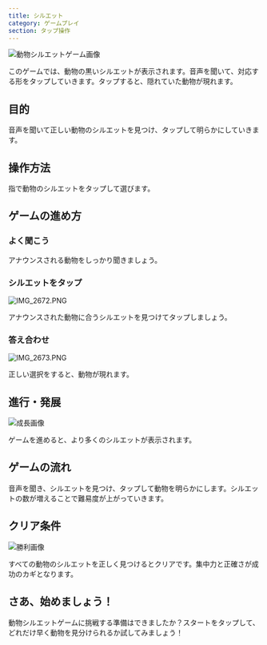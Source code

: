 ```yaml
---
title: シルエット
category: ゲームプレイ
section: タップ操作
---
```

![動物シルエットゲーム画像](https://help.studycat.com/hc/article_attachments/34915780007577)

このゲームでは、動物の黒いシルエットが表示されます。音声を聞いて、対応する形をタップしていきます。タップすると、隠れていた動物が現れます。

## 目的

音声を聞いて正しい動物のシルエットを見つけ、タップして明らかにしていきます。

## 操作方法

指で動物のシルエットをタップして選びます。

## ゲームの進め方

### よく聞こう

アナウンスされる動物をしっかり聞きましょう。

### シルエットをタップ

![IMG_2672.PNG](https://help.studycat.com/hc/article_attachments/34785088097433)

アナウンスされた動物に合うシルエットを見つけてタップしましょう。

### 答え合わせ

![IMG_2673.PNG](https://help.studycat.com/hc/article_attachments/34785088100761)

正しい選択をすると、動物が現れます。

## 進行・発展

![成長画像](https://help.studycat.com/hc/article_attachments/34915749569049)

ゲームを進めると、より多くのシルエットが表示されます。

## ゲームの流れ

音声を聞き、シルエットを見つけ、タップして動物を明らかにします。シルエットの数が増えることで難易度が上がっていきます。

## クリア条件

![勝利画像](https://help.studycat.com/hc/article_attachments/34915749571993)

すべての動物のシルエットを正しく見つけるとクリアです。集中力と正確さが成功のカギとなります。

## さあ、始めましょう！

動物シルエットゲームに挑戦する準備はできましたか？スタートをタップして、どれだけ早く動物を見分けられるか試してみましょう！
```